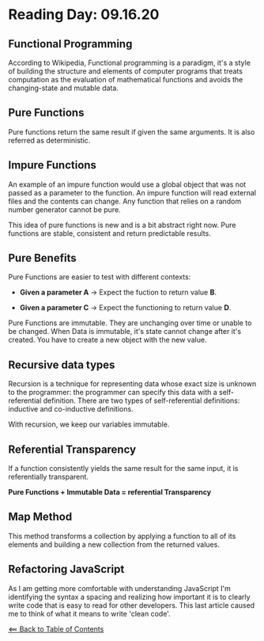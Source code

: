 # Reading Day: 09.16.20

## Functional Programming
According to Wikipedia, Functional programming is a paradigm, it's a style of building the structure and elements of computer programs that treats computation as the evaluation of mathematical functions and avoids the changing-state and mutable data. 

## Pure Functions
Pure functions return the same result if given the same arguments. It is also referred as deterministic.


## Impure Functions
An example of an impure function would use a global object that was not passed as a parameter to the function. An impure function will read external files and the contents can change. Any function that relies on a random number generator cannot be pure.

This idea of pure functions is new and is a bit abstract right now. Pure functions are stable, consistent and return predictable results.

## Pure Benefits
Pure Functions are easier to test with different contexts:

- **Given a parameter A** -> Expect the fuction to return value **B**.

- **Given a parameter C** -> Expect the functioning to return value **D**.

Pure Functions are immutable. They are unchanging over time or unable to be changed.
When Data is immutable, it's state cannot change after it's created. You have to create a new object with the new value.

## Recursive data types
Recursion is a technique for representing data whose exact size is unknown to the programmer: the programmer can specify this data with a self-referential definition. There are two types of self-referential definitions: inductive and co-inductive definitions.

With recursion, we keep our variables immutable.

## Referential Transparency
If a function consistently yields the same result for the same input, it is referentially transparent.

**Pure Functions + Immutable Data = referential Transparency**

## Map Method
This method transforms a collection by applying a function to all of its elements and building a new collection from the returned values.

## Refactoring JavaScript
As I am getting more comfortable with understanding JavaScript I'm identifying the syntax a spacing and realizing how important it is to clearly write code that is easy to read for other developers. This last article caused me to think of what it means to write 'clean code'.

[<== Back to Table of Contents](index.md)